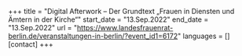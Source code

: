 +++
title = "Digital Afterwork – Der Grundtext „Frauen in Diensten und Ämtern in der Kirche“"
start_date = "13.Sep.2022"
end_date = "13.Sep.2022"
url = "https://www.landesfrauenrat-berlin.de/veranstaltungen-in-berlin/?event_id1=6172"
languages = []
[contact]
+++